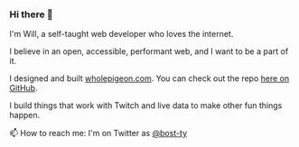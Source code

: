 ### Hi there 👋

I'm Will, a self-taught web developer who loves the internet.

I believe in an open, accessible, performant web, and I want to be a part of it. 

I designed and built [wholepigeon.com](https://wholepigeon.com). You can check out the repo [here on GitHub](https://github.com/bost-ty/wholepigeon).

I build things that work with Twitch and live data to make other fun things happen.

📫 How to reach me: I'm on Twitter as [@bost-ty](https://twitter.com/bost-ty/)
